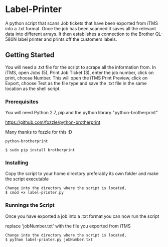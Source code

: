 # Label-Printer
A python script that scans Job tickets that have been exported from iTMS into a .txt format. Once the job has been scanned it saves all the relevant data into different arrays. It then establishes a connection to the Brother QL-580N label printer and prints off the customers labels.

## Getting Started

You will need a .txt file for the script to scrape all the information from. In iTMS, open Jobs (5), Print Job Ticket (3), enter the job number, click on print, choose Number. This will open the iTMS Print Preview, click on Export, choose Text as the file type and save the .txt file in the same location as the shell script.

### Prerequisites

You will need Python 2.7, pip and the python library "python-brotherprint"

https://github.com/fozzle/python-brotherprint

Many thanks to fozzle for this :D



```
python-brotherprint

$ sudo pip install brotherprint
```

### Installing

Copy the script to your home directory preferably its own folder and make the script executable

```
Change into the directory where the script is located,
$ cmod +x label-printer.py
```

### Runnings the Script

Once you have exported a job into a .txt format you can now run the script

replace 'jobNumber.txt' with the file you exported from iTMS

```
Change into the directory where the script is located,
$ python label-printer.py jobNumber.txt
```
